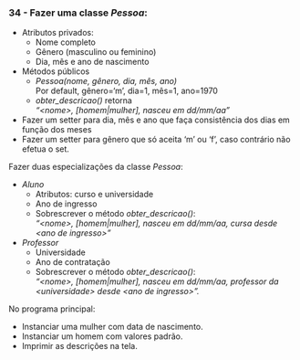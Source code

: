### 34 - Fazer uma classe *Pessoa*:
* Atributos privados:
  * Nome completo
  * Gênero (masculino ou feminino)
  * Dia, mês e ano de nascimento
* Métodos públicos
  * *Pessoa(nome, gênero, dia, mês, ano)*   
    Por default, gênero=‘m’, dia=1, mês=1, ano=1970
  * *obter_descricao()* retorna  
    *“\<nome\>, [homem|mulher], nasceu em dd/mm/aa”*
* Fazer um setter para dia, mês e ano que faça consistência dos dias em função dos meses
* Fazer um setter para gênero que só aceita ‘m’ ou ‘f’, caso contrário não efetua o set.


Fazer duas especializações da classe *Pessoa*:

* *Aluno*
  * Atributos: curso e universidade
  * Ano de ingresso
  * Sobrescrever o método *obter_descricao()*:    
    *“\<nome\>, [homem|mulher], nasceu em dd/mm/aa, cursa <curso>
    desde \<ano de ingresso\>”*
* *Professor*
  * Universidade
  * Ano de contratação
  * Sobrescrever o método *obter_descricao()*:  
    *“\<nome\>, [homem|mulher], nasceu em dd/mm/aa, professor da
    \<universidade\> desde \<ano de ingresso\>”.*

No programa principal:
* Instanciar uma mulher com data de nascimento.
* Instanciar um homem com valores padrão.
* Imprimir as descrições na tela.